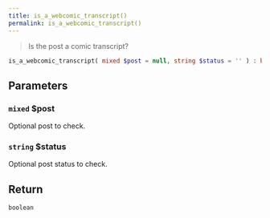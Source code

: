 ```yaml
---
title: is_a_webcomic_transcript()
permalink: is_a_webcomic_transcript()
---
```


> Is the post a comic transcript?

```php
is_a_webcomic_transcript( mixed $post = null, string $status = '' ) : bool
```

## Parameters

### `mixed` $post
Optional post to check.

### `string` $status
Optional post status to check.

## Return

`boolean`
